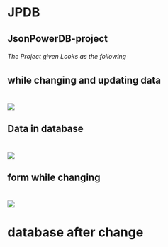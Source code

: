 # JPDB
## JsonPowerDB-project
###### The Project given Looks as the following
## while changing and updating data 
# <image src="./images/save.png">
## Data in database
# <image src="./images/db.png">

## form while changing 
# <image src="./images/change.png">

# database after change
# <images src="./images/db1.png">
